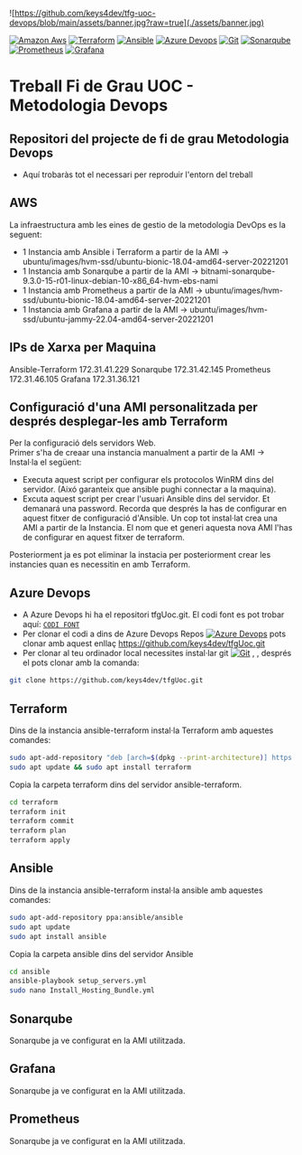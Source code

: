 ![https://github.com/keys4dev/tfg-uoc-devops/blob/main/assets/banner.jpg?raw=true](./assets/banner.jpg)

[![Amazon Aws](https://img.shields.io/badge/-Amazon%20Aws-grey?style=flat-square&logo=amazonaws)](https://aws.amazon.com/)
[![Terraform](https://img.shields.io/badge/-Terraform-grey?style=flat-square&logo=terraform)](https://www.terraform.io/) 
[![Ansible](https://img.shields.io/badge/-Ansible-grey?style=flat-square&logo=ansible)](https://www.ansible.com/)
[![Azure Devops](https://img.shields.io/badge/-Azure%20Devops-grey?style=flat-square&logo=azuredevops)](https://dev.azure.com/)
[![Git](https://img.shields.io/badge/-git-grey?style=flat-square&logo=git)](https://git-scm.com/)
[![Sonarqube](https://img.shields.io/badge/-Sonarqube-grey?style=flat-square&logo=sonarqube)](https://www.sonarsource.com/products/sonarqube/)
[![Prometheus](https://img.shields.io/badge/-Prometheus-grey?style=flat-square&logo=prometheus)](https://prometheus.io/) 
[![Grafana](https://img.shields.io/badge/-grafana-grey?style=flat-square&logo=grafana)](https://grafana.com/)



# Treball Fi de Grau UOC - Metodologia Devops
## Repositori del projecte de fi de grau Metodologia Devops
 * Aquí trobaràs tot el necessari per reproduir l'entorn del treball

## AWS

 La infraestructura amb les eines de gestio de la metodologia DevOps es la seguent:
 * 1 Instancia amb Ansible i Terraform a partir de la AMI -> ubuntu/images/hvm-ssd/ubuntu-bionic-18.04-amd64-server-20221201
 * 1 Instancia amb Sonarqube a partir de la AMI -> bitnami-sonarqube-9.3.0-15-r01-linux-debian-10-x86_64-hvm-ebs-nami
 * 1 Instancia amb Prometheus a partir de la AMI -> ubuntu/images/hvm-ssd/ubuntu-bionic-18.04-amd64-server-20221201
 * 1 Instancia amb Grafana a partir de la AMI -> ubuntu/images/hvm-ssd/ubuntu-jammy-22.04-amd64-server-20221201

## IPs de Xarxa per Maquina
Ansible-Terraform  172.31.41.229
Sonarqube          172.31.42.145
Prometheus         172.31.46.105
Grafana            172.31.36.121

## Configuració d'una AMI personalitzada per després desplegar-les amb Terraform
Per la configuració dels servidors Web.    
Primer s'ha de creaar una instancia manualment a partir de la AMI ->
Instal·la el següent:

* Executa aquest script per configurar els protocolos WinRM dins del servidor. (Aixó garanteix que ansible pughi connectar a la maquina).
* Excuta aquest script per crear l'usuari Ansible dins del servidor. Et demanará una password. Recorda que després la has de configurar en aquest fitxer de configuració d'Ansible. 
Un cop tot instal·lat crea una AMI a partir de la Instancia. El nom que et generi aquesta nova AMI l'has de configurar en aquest fitxer de terraform.

Posteriorment ja es pot eliminar la instacia per posteriorment crear les instancies quan es necessitin en amb Terraform.  

## Azure Devops

* A Azure Devops hi ha el repositori tfgUoc.git. El codi font es pot trobar aquí:  [`CODI FONT`](./codi-prova)
* Per clonar el codi a dins de Azure Devops Repos [![Azure Devops](https://img.shields.io/badge/-Azure%20Devops-grey?style=flat-square&logo=azuredevops)](https://dev.azure.com/) pots clonar amb aquest enllaç https://github.com/keys4dev/tfgUoc.git
* Per clonar al teu ordinador local necessites instal·lar git [![Git](https://img.shields.io/badge/-git-grey?style=flat-square&logo=git)](https://git-scm.com/) , , després el pots clonar amb la comanda:
```bash
git clone https://github.com/keys4dev/tfgUoc.git
```
## Terraform
Dins de la instancia ansible-terraform instal·la Terraform amb aquestes comandes:

```bash
sudo apt-add-repository "deb [arch=$(dpkg --print-architecture)] https://apt.releases.hashicorp.com $(lsb_release -cs) main"
sudo apt update && sudo apt install terraform
```

Copia la carpeta terraform dins del servidor ansible-terraform.

```bash
cd terraform
terraform init
terraform commit
terraform plan
terraform apply
```

## Ansible
Dins de la instancia ansible-terraform instal·la ansible amb aquestes comandes:

```bash
sudo apt-add-repository ppa:ansible/ansible
sudo apt update
sudo apt install ansible
```

Copia la carpeta ansible dins del servidor Ansible
```bash
cd ansible
ansible-playbook setup_servers.yml
sudo nano Install_Hosting_Bundle.yml
```

## Sonarqube
Sonarqube ja ve configurat en la AMI utilitzada.

## Grafana
Sonarqube ja ve configurat en la AMI utilitzada.

## Prometheus
Sonarqube ja ve configurat en la AMI utilitzada.



